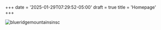 +++
date = '2025-01-29T07:29:52-05:00'
draft = true
title = 'Homepage'
+++

![blueridgemountainsinsc](/blueridgemountains.jpg)
